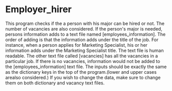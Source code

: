 # Employer_hirer
This program checks if the a person with his major can be hired or not. The number of vacancies are also considered. If the person's major is needed, persons information adds to a text file named [employees_information]. The order of adding is that the information adds under the title of the job. For instance, when a person applies for Marketing Specialist, his or her information adds under the Marketing Specialist title. The text file is human readable. The other text file called [vacancies] has all the vacancies in a particular job. If there is no vacancies, information would not be added to the [employees_information] text file. The inputs should be exactly the same as the dictionary keys in the top of the program.(lower and upper cases arealso considered.) If you wish to change the data, make sure to change them on both dictionary and vacancy text files.                                                                    
